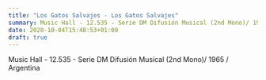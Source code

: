 ```yaml
---
title: "Los Gatos Salvajes - Los Gatos Salvajes"
summary: Music Hall - 12.535 - Serie DM Difusión Musical (2nd Mono)/ 1965 / Argentina
date: 2020-10-04T15:48:53+01:00
draft: true
---
```

Music Hall - 12.535 - Serie DM Difusión Musical (2nd Mono)/ 1965 / Argentina

